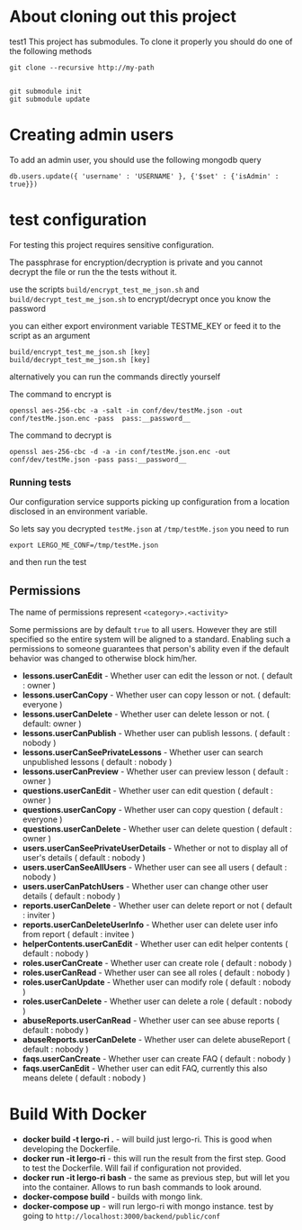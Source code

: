 # About cloning out this project
test1
This project has submodules.
To clone it properly you should do one of the following methods


```
git clone --recursive http://my-path


git submodule init
git submodule update
```


# Creating admin users

To add an admin user, you should use the following mongodb query

```
db.users.update({ 'username' : 'USERNAME' }, {'$set' : {'isAdmin' : true}})
```



# test configuration

For testing this project requires sensitive configuration.

The passphrase for encryption/decryption is private and you cannot decrypt the file or run the the tests without it.

use the scripts `build/encrypt_test_me_json.sh` and `build/decrypt_test_me_json.sh` to encrypt/decrypt once you know the password

you can either export environment variable TESTME_KEY or feed it to the script as an argument

```
build/encrypt_test_me_json.sh [key]
build/decrypt_test_me_json.sh [key]
```

alternatively you can run the commands directly yourself

The command to encrypt is

```
openssl aes-256-cbc -a -salt -in conf/dev/testMe.json -out conf/testMe.json.enc -pass  pass:__password__
```


The command to decrypt is

```
openssl aes-256-cbc -d -a -in conf/testMe.json.enc -out conf/dev/testMe.json -pass pass:__password__
```




### Running tests

Our configuration service supports picking up configuration from a location disclosed in an environment variable.

So lets say you decrypted `testMe.json` at `/tmp/testMe.json` you need to run

```
export LERGO_ME_CONF=/tmp/testMe.json
```

and then run the test




## Permissions

The name of permissions represent `<category>.<activity>`

Some permissions are by default `true` to all users. However they are still specified so the entire system will be aligned to a standard.
Enabling such a permissions to someone guarantees that person's ability even if the default behavior was changed to otherwise block him/her.

 - **lessons.userCanEdit** - Whether user can edit the lesson or not. ( default : owner )
 - **lessons.userCanCopy** - Whether user can copy lesson or not. ( default: everyone )
 - **lessons.userCanDelete** - Whether user can delete lesson or not. ( default: owner )
 - **lessons.userCanPublish** - Whether user can publish lessons. ( default : nobody )
 - **lessons.userCanSeePrivateLessons** - Whether user can search unpublished lessons ( default : nobody )
 - **lessons.userCanPreview** - Whether user can preview lesson ( default : owner )
 - **questions.userCanEdit** - Whether user can edit question ( default : owner )
 - **questions.userCanCopy** -  Whether user can copy question ( default : everyone )
 - **questions.userCanDelete** - Whether user can delete question ( default : owner )
 - **users.userCanSeePrivateUserDetails** - Whether or not to display all of user's details ( default : nobody )
 - **users.userCanSeeAllUsers** - Whether user can see all users ( default : nobody )
 - **users.userCanPatchUsers** - Whether user can change other user details ( default : nobody )
 - **reports.userCanDelete** - Whether user can delete report or not ( default : inviter )
 - **reports.userCanDeleteUserInfo** - Whether user can delete user info from report ( default : invitee )
 - **helperContents.userCanEdit** - Whether user can edit helper contents ( default : nobody )
 - **roles.userCanCreate** - Whether user can create role ( default : nobody )
 - **roles.userCanRead** - Whether user can see all roles ( default : nobody )
 - **roles.userCanUpdate** - Whether user can modify role ( default : nobody )
 - **roles.userCanDelete** - Whether user can delete a role ( default : nobody )
 - **abuseReports.userCanRead** - Whether user can see abuse reports ( default : nobody )
 - **abuseReports.userCanDelete** - Whether user can delete abuseReport ( default : nobody )
 - **faqs.userCanCreate** - Whether user can create FAQ ( default : nobody )
 - **faqs.userCanEdit** - Whether user can edit FAQ, currently this also means delete ( default : nobody )


# Build With Docker

 - **docker build -t lergo-ri .** - will build just lergo-ri. This is good when developing the Dockerfile.
 - **docker run -it lergo-ri** - this will run the result from the first step. Good to test the Dockerfile. Will fail if configuration not provided.
 - **docker run -it lergo-ri bash** - the same as previous step, but will let you into the container. Allows to run bash commands to look around.
 - **docker-compose build** - builds with mongo link.
 - **docker-compose up** - will run lergo-ri with mongo instance. test by going to `http://localhost:3000/backend/public/conf`
